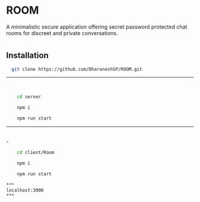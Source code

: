 
# ROOM

A minimalistic secure application offering secret password protected chat rooms for discreet and private conversations.

# 

## Installation



```bash
  git clone https://github.com/DharaneshSP/ROOM.git
```


***
<br>



```bash
    cd server
```

```bash
    npm i
```
```bash
    npm run start
```

***  

<br>
- 

```bash
    cd client/Room
```

```bash
    npm i
```

```bash
    npm run start

***
localhost:3000
***

